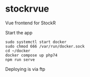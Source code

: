 # stockrvue

Vue frontend for StockR

Start the app

```
sudo systemctl start docker
sudo chmod 666 /var/run/docker.sock
cd ~/docker
docker compose up php74
npm run serve
```

Deploying is via ftp
